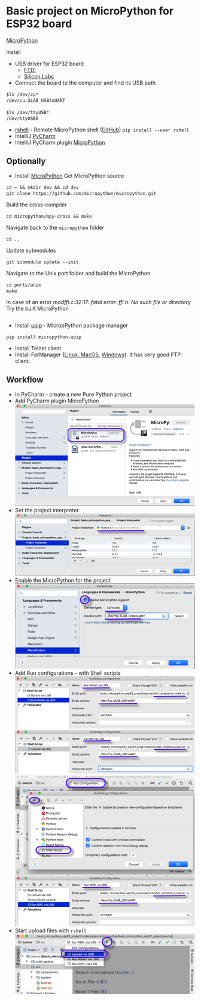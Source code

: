 # Basic project on MicroPython for ESP32 board

[MicroPython](http://docs.micropython.org/en/latest/index.html)

Install
* USB driver for ESP32 board
  * [FTDI](https://www.ftdichip.com/Drivers/VCP.htm)
  * [Silicon Labs](https://www.silabs.com/products/development-tools/software/usb-to-uart-bridge-vcp-drivers)
* Connect the board to the computer and find its USB path
```
$ls /dev/cu*
/dev/cu.SLAB_USBtoUART

$ls /dev/ttyUSB*
/dev/ttyUSB0
```
* [rshell](https://pypi.org/project/rshell/) - Remote MicroPython shell ([GitHub](https://github.com/dhylands/rshell))
`pip install --user rshell`
* IntelliJ [PyCharm](https://www.jetbrains.com/pycharm/)
* IntelliJ PyCharm plugin [MicroPython](https://github.com/vlasovskikh/intellij-micropython)
## Optionally
* Install [MicroPython](https://github.com/micropython/micropython)
Get MicroPython source
```
cd ~ && mkdir dev && cd dev
git clone https://github.com/micropython/micropython.git
```
Build the cross-compiler
```
cd micropython/mpy-cross && make
```
Navigate back to the `micropython` folder
```
cd ..
```
Update submodules
```
git submodule update --init
```
Navigate to the Unix port folder and build the MicroPython
```
cd ports/unix
make
```
In case of an error _modffi.c:32:17: fatal error: ffi.h: No such file or directory_
Try the built MicroPython
```

```
* Install [upip](https://pypi.org/project/micropython-upip/) - MicropPython package manager
```
pip install micropython-upip
```
* Install Telnet client
* Install FarManager ([Linux, MacOS](https://github.com/elfmz/far2l), [Windows](https://www.farmanager.com/)). It has very good FTP client.

## Workflow
* In PyCharm - create a new Pure Python project
* Add PyCharm plugin MicroPython
![](images/pycharm-add-plugin-micropython.png)
* Set the project interpreter
![](images/pycharm-set-project-interpreter.png)
* Enable the MicroPython for the project
![](images/pycharm-enable-plugin-micropython-for-project.png)
* Add Run configurations - with Shell scripts
![](images/pycharm-add-run-configuration-run-rshell.png)
![](images/pycharm-add-configuration-upload-via-usb.png)
![](images/pycharm-add-configuartion-with-shell-script.png)
![](images/pycharm-add-configuration-run-repl.png)
* Start upload files with `rshell`
![](images/pycharm-start-upload-to-board-with-rshell.png)
